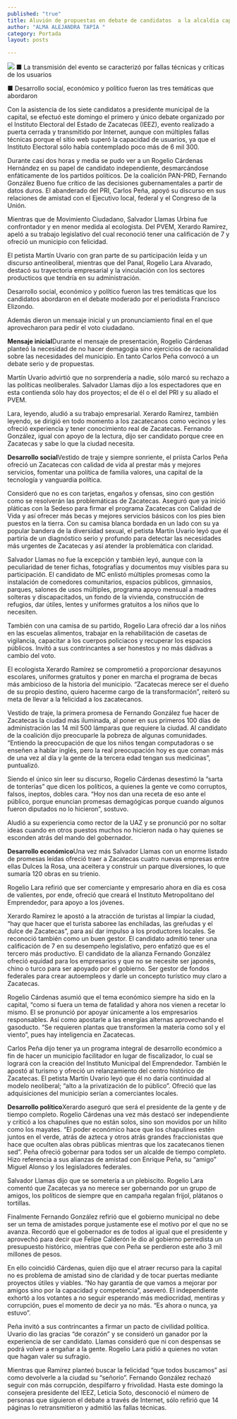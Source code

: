```yaml
---
published: "true"
title: Aluvión de propuestas en debate de candidatos  a la alcaldía capitalina organizado por el IEEZ
author: "ALMA ALEJANDRA TAPIA "
category: Portada
layout: posts

---
```


![](http://i.imgur.com/pKkpgaXm.jpg)
■ La transmisión del evento se caracterizó por fallas técnicas y críticas de los usuarios

■ Desarrollo social, económico y político fueron las tres temáticas que abordaron

Con la asistencia de los siete candidatos a presidente municipal de la capital, se efectuó este domingo el primero y único debate organizado por el Instituto Electoral del Estado de Zacatecas (IEEZ), evento realizado a puerta cerrada y transmitido por Internet, aunque con múltiples fallas técnicas porque el sitio web superó la capacidad de usuarios, ya que el Instituto Electoral sólo había contemplado poco más de 6 mil 300.

Durante casi dos horas y media se pudo ver a un Rogelio Cárdenas Hernández en su papel de candidato independiente, desmarcándose enfáticamente de los partidos políticos. De la coalición PAN-PRD, Fernando González Bueno fue crítico de las decisiones gubernamentales a partir de datos duros. El abanderado del PRI, Carlos Peña, apoyó su discurso en sus relaciones de amistad con el Ejecutivo local, federal y el Congreso de la Unión.

Mientras que de Movimiento Ciudadano, Salvador Llamas Urbina fue confrontador y en menor medida al ecologista. Del PVEM, Xerardo Ramírez, apeló a su trabajo legislativo del cual reconoció tener una calificación de 7 y ofreció un municipio con felicidad. 

El petista Martín Uvario con gran parte de su participación leída y un discurso antineoliberal, mientras que del Panal, Rogelio Lara Alvarado, destacó su trayectoria empresarial y la vinculación con los sectores producticos que tendría en su administración.

Desarrollo social, económico y político fueron las tres temáticas que los candidatos abordaron en el debate moderado por el periodista Francisco Elizondo. 

Además dieron un mensaje inicial y un pronunciamiento final en el que aprovecharon para pedir el voto ciudadano.

**Mensaje inicial**Durante el mensaje de presentación, Rogelio Cárdenas planteó la necesidad de no hacer demagogia sino ejercicios de racionalidad sobre las necesidades del municipio. En tanto Carlos Peña convocó a un debate serio y de propuestas. 

Martín Uvario advirtió que no sorprendería a nadie, sólo marcó su rechazo a las políticas neoliberales. Salvador Llamas dijo a los espectadores que en esta contienda sólo hay dos proyectos; el de él o el del PRI y su aliado el PVEM. 

Lara, leyendo, aludió a su trabajo empresarial. Xerardo Ramírez, también leyendo, se dirigió en todo momento a los zacatecanos como vecinos y les ofreció experiencia y tener conocimiento real de Zacatecas. Fernando González, igual con apoyo de la lectura, dijo ser candidato porque cree en Zacatecas y sabe lo que la ciudad necesita.

**Desarrollo social**Vestido de traje y siempre sonriente, el priísta Carlos Peña ofreció un Zacatecas con calidad de vida al prestar más y mejores servicios, fomentar una política de familia valores, una capital de la  tecnología y vanguardia política.

Consideró que no es con tarjetas, engaños y ofensas, sino con gestión como se resolverán las problemáticas de Zacatecas. Aseguró que ya inició pláticas con la Sedeso para firmar el programa Zacatecas con Calidad de Vida y así ofrecer más becas y mejores servicios básicos con los pies bien puestos en la tierra.
Con su camisa blanca bordada en un lado con su ya popular bandera de la diversidad sexual, el petista Martín Uvario leyó que él partiría de un diagnóstico serio y profundo para detectar las necesidades más urgentes de Zacatecas y así atender la problemática con claridad.

Salvador Llamas no fue la excepción y también leyó, aunque con la peculiaridad de tener fichas, fotografías y documentos muy visibles para su participación. El candidato de MC enlistó múltiples promesas como la instalación de comedores comunitarios, espacios públicos, gimnasios, parques, salones de usos múltiples, programa apoyo mensual a madres solteras y discapacitados, un fondo de la vivienda, construcción de refugios, dar útiles, lentes y uniformes gratuitos a los niños que lo necesiten.

También con una camisa de su partido, Rogelio Lara ofreció dar a los niños en las escuelas alimentos, trabajar en la rehabilitación de casetas de vigilancia, capacitar a los cuerpos policiacos y recuperar los espacios públicos. Invitó a sus contrincantes a ser honestos y no más dádivas a cambio del voto.

El ecologista Xerardo Ramírez se comprometió a proporcionar desayunos escolares, uniformes gratuitos y poner en marcha el programa de becas más ambicioso de la historia del municipio. “Zacatecas merece ser el dueño de su propio destino, quiero hacerme cargo de la transformación”, reiteró su meta de llevar a la felicidad a los zacatecanos.

Vestido de traje, la primera promesa de Fernando González fue hacer de Zacatecas la ciudad más iluminada, al poner en sus primeros 100 días de administración las 14 mil 500 lámparas que requiere la ciudad.
Al candidato de la coalición dijo preocuparle la pobreza de algunas comunidades. “Entiendo la preocupación de que los niños tengan computadoras o se enseñen a hablar inglés, pero la real preocupación hoy es que coman más de una vez al día y la gente de la tercera edad tengan sus medicinas”, puntualizó.

Siendo el único sin leer su discurso, Rogelio Cárdenas desestimó la “sarta de tonterías” que dicen los políticos, a quienes la gente ve como corruptos, falsos, ineptos, dobles cara. “Hoy nos dan una receta de eso ante el público, porque enuncian promesas demagógicas porque cuando algunos fueron diputados no lo hicieron”, sostuvo. 

Aludió a su experiencia como rector de la UAZ y se pronunció por no soltar ideas cuando en otros puestos muchos no hicieron nada o hay quienes se esconden atrás del mando del gobernador.

**Desarrollo económico**Una vez más Salvador Llamas con un enorme listado de promesas leídas ofreció traer a Zacatecas cuatro nuevas empresas entre ellas Dulces la Rosa, una aceitera y construir un parque diversiones, lo que sumaría 120 obras en su trienio.

Rogelio Lara refirió que ser comerciante y empresario ahora en día es cosa de valientes, por ende, ofreció que creará el Instituto Metropolitano del Emprendedor, para apoyo a los jóvenes.

Xerardo Ramírez le apostó a la atracción de turistas al limpiar la ciudad, “hay que hacer que el turista saboree las enchiladas, las greñudas y el dulce  de Zacatecas”, para así dar impulso a los productores locales. Se reconoció también como un buen gestor. El candidato admitió tener una calificación de 7 en su desempeño legislativo, pero enfatizó que es el tercero más productivo. 
El candidato de la alianza Fernando González ofreció equidad para los empresarios y que no se necesite ser japonés, chino o turco para ser apoyado por el gobierno. Ser gestor de fondos federales para crear autoempleos y darle un concepto turístico muy claro a Zacatecas.

Rogelio Cárdenas asumió que el tema económico siempre ha sido en la capital, “como si fuera un tema de fatalidad y ahora nos vienen a recetar lo mismo. El se pronunció por apoyar únicamente a los empresarios responsables. Así como apostarle a las energías alternas aprovechando el gasoducto. “Se requieren plantas que transformen la materia como sol y el viento”, pues hay inteligencia en Zacatecas.

Carlos Peña dijo tener ya un programa integral de desarrollo económico a fin de hacer un municipio facilitador en lugar de fiscalizador, lo cual se logrará con la creación del Instituto Municipal del Emprendedor. También le apostó al turismo y ofreció un relanzamiento del centro histórico de Zacatecas.
El petista Martín Uvario leyó que él no daría continuidad al modelo neoliberal; “alto a la privatización de lo público”. Ofreció que las adquisiciones del municipio serían a comerciantes locales. 

**Desarrollo político**Xerardo aseguró que será el presidente de la gente y de tiempo completo. Rogelio Cárdenas una vez más destacó ser independiente y criticó a los chapulines que no están solos, sino son movidos por un hilito como los mayates. “El poder económico hace que los chapulines estén juntos en el verde, atrás de azteca y otros atrás grandes fraccionistas que hace que oculten alas obras públicas mientras que los zacatecanos tienen sed”.
Peña ofreció gobernar para todos ser un alcalde de tiempo completo. Hizo referencia a sus alianzas de amistad con Enrique Peña, su “amigo” Miguel Alonso y los legisladores federales. 

Salvador Llamas dijo que se sometería a un plebiscito. 
Rogelio Lara comentó que Zacatecas ya no merece ser gobernando por un grupo de amigos, los políticos de siempre que en campaña regalan frijol, plátanos o
tortillas.

Finalmente Fernando González refirió que el gobierno municipal no debe ser un tema de amistades porque justamente ese el motivo por el que no se avanza. Recordó que el gobernador es de todos al igual que el presidente y aprovechó para decir que Felipe Calderón le dio al gobierno perredista un presupuesto histórico, mientras que con Peña se perdieron este año 3 mil millones de pesos.

En ello coincidió Cárdenas, quien dijo que el atraer recurso para la capital no es problema de amistad sino de claridad y de tocar puertas mediante proyectos útiles y viables. “No hay garantía de que vamos a mejorar por amigos sino por la capacidad y competencia”, aseveró.
El independiente exhortó a los votantes a no seguir esperando más mediocridad, mentiras y corrupción, pues el momento de decir ya no más. “Es ahora o nunca, ya estuvo”.

Peña invitó a sus contrincantes a firmar un pacto de civilidad política. Uvario dio las gracias “de corazón” y se consideró un ganador por la experiencia de ser candidato. Llamas consideró que ni con despensas se podrá volver a engañar a la gente. Rogelio Lara pidió a quienes no votan que hagan valer su sufragio.

Mientras que Ramírez planteó buscar la felicidad “que todos buscamos” así como devolverle a la ciudad su “señorío”. Fernando González rechazó seguir con más corrupción, despilfarro y frivolidad.
Hasta este domingo la consejera presidente del IEEZ, Leticia Soto, desconoció el número de personas que siguieron el debate a través de Internet, sólo refirió que 14 páginas lo retransmitieron y admitió las fallas técnicas.
